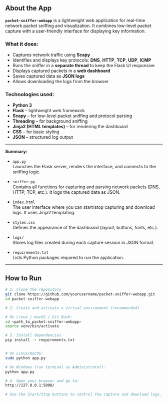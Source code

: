 
## About the App

**`packet-sniffer-webapp`** is a lightweight web application for real-time network packet sniffing and visualization. It combines low-level packet capture with a user-friendly interface for displaying key information.

### What it does:
- Captures network traffic using **Scapy**
- Identifies and displays key protocols: **DNS**, **HTTP**, **TCP**, **UDP**, **ICMP**
- Runs the sniffer in a **separate thread** to keep the Flask UI responsive
- Displays captured packets in a **web dashboard**
- Saves captured data as **JSON logs**
- Allows downloading the logs from the browser

### Technologies used:
- **Python 3**
- **Flask** – lightweight web framework
- **Scapy** – for low-level packet sniffing and protocol parsing
- **Threading** – for background sniffing
- **Jinja2 (HTML templates)** – for rendering the dashboard
- **CSS** – for basic styling
- **JSON** – structured log output

---


**Summary:**
- `app.py`  
  Launches the Flask server, renders the interface, and connects to the sniffing logic.
  
- `sniffer.py`  
  Contains all functions for capturing and parsing network packets (DNS, HTTP, TCP, etc.). It logs the captured data as JSON.

- `index.html`  
  The user interface where you can start/stop capturing and download logs. It uses Jinja2 templating.

- `styles.css`  
  Defines the appearance of the dashboard (layout, buttons, fonts, etc.).

- `logs/`  
  Stores log files created during each capture session in JSON format.

- `requirements.txt`  
  Lists Python packages required to run the application.


---



##  How to Run

```bash
# 1. Clone the repository
git clone https://github.com/yourusername/packet-sniffer-webapp.git
cd packet-sniffer-webapp

# 2. Create and activate a virtual environment (recommended)

# On Linux / macOS / Git Bash:
cd <path_to_packet-sniffer-webapp>
source venv/bin/activate

# 3. Install dependencies
pip install -r requirements.txt


# On Linux/macOS:
sudo python app.py

# On Windows (run terminal as Administrator):
python app.py

# 4. Open your browser and go to:
http://127.0.0.1:5000/

# Use the Start/Stop buttons to control the capture and download logs.

